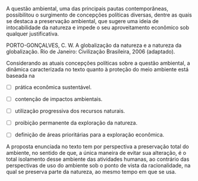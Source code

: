 

A questão ambiental, uma das principais pautas contemporâneas, possibilitou o surgimento de concepções políticas diversas, dentre as quais se destaca a preservação ambiental, que sugere uma ideia de intocabilidade da natureza e impede o seu aproveitamento econômico sob qualquer justificativa.

PORTO-GONÇALVES, C. W. A globalização da natureza e a natureza da globalização. Rio de Janeiro: Civilização Brasileira, 2006 (adaptado).

Considerando as atuais concepções políticas sobre a questão ambiental, a dinâmica caracterizada no texto quanto à proteção do meio ambiente está baseada na



- [ ] prática econômica sustentável.
- [ ] contenção de impactos ambientais.
- [ ] utilização progressiva dos recursos naturais.
- [ ] proibição permanente da exploração da natureza.
- [ ] definição de áreas prioritárias para a exploração econômica.


A proposta enunciada no texto tem por perspectiva a preservação total do ambiente, no sentido de que, a única maneira de evitar sua alteração, é o total isolamento desse ambiente das atividades humanas, ao contrário das perspectivas de uso do ambiente sob o ponto de vista da racionalidade, na qual se preserva parte da natureza, ao mesmo tempo em que se usa.

        